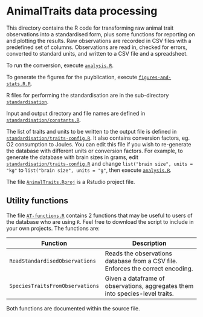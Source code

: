 # AnimalTraits data processing

This directory contains the R code for transforming raw animal trait
observations into a standardised form, plus some functions for
reporting on and plotting the results.  Raw observations are recorded
in CSV files with a predefined set of columns.  Observations are read
in, checked for errors, converted to standard units, and written to a
CSV file and a spreadsheet.

To run the conversion, execute [`analysis.R`](analysis.R).

To generate the figures for the puyblication, execute [`figures-and-stats.R.R`](figures-and-stats.R).

R files for performing the standardisation are in the sub-directory [`standardisation`](standardisation).

Input and output directory and file names are defined in [`standardisation/constants.R`](standardisation/constants.R).

The list of traits and units to be written to the output file is
defined in [`standardisation/traits-config.R`](standardisation/traits-config.R). It also contains
conversion factors, eg. O2 consumption to Joules. You can edit this file if you wish to re-generate the database with different units or conversion factors. For example, to generate the database with brain sizes in grams, edit [`standardisation/traits-config.R`](standardisation/traits-config.R) and change `list("brain size", units = "kg"` to `list("brain size", units = "g"`, then execute [`analysis.R`](analysis.R).

The file [`AnimalTraits.Rproj`](AnimalTraits.Rproj) is a Rstudio project file.


## Utility functions

The file [`AT-functions.R`](AT-functions.R) contains 2 functions that may be useful to users of the database who are using `R`. Feel free to download the script to include in your own projects. The functions are:

| Function | Description |
| -------- | ----------- |
| `ReadStandardisedObservations` | Reads the observations database from a CSV file. Enforces the correct encoding. |
| `SpeciesTraitsFromObservations` | Given a dataframe of observations, aggregates them into species-level traits. |

Both functions are documented within the source file.

